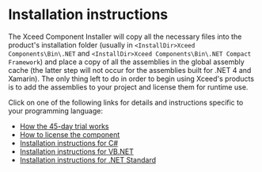 # Installation instructions

The Xceed Component Installer will copy all the necessary files into the product's installation folder (usually in `<InstallDir>Xceed Components\Bin\.NET` and `<InstallDir>Xceed Components\Bin\.NET Compact Framework`) and place a copy of all the assemblies in the global assembly cache (the latter step will not occur for the assemblies built for .NET 4 and Xamarin). The only thing left to do in order to begin using Xceed's products is to add the assemblies to your project and license them for runtime use.

Click on one of the following links for details and instructions specific to your programming language:

- [How the 45-day trial works](how-45-trial-works)
- [How to license the component](how-to-license-component)
- [Installation instructions for C#](installation-csharp)
- [Installation instructions for VB.NET](installation-vb)
- [Installation instructions for .NET Standard](installation-net)